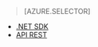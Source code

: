> [AZURE.SELECTOR]
- [.NET SDK](../articles/media-services-get-media-processor.md)
- [API REST](../articles/media-services-rest-get-media-processor.md)

<!--HONumber=52-->
